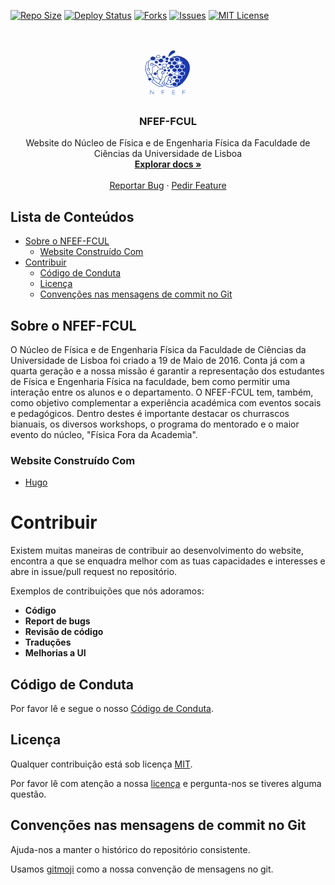 <!-- PROJECT SHIELDS -->
[![Repo Size][repo-size-shield]][repo-size-url]
[![Deploy Status][deploy-status-shield]][deploy-status-url]
[![Forks][forks-shield]][forks-url]
[![Issues][issues-shield]][issues-url]
[![MIT License][license-shield]][license-url]



<!-- PROJECT LOGO -->
<br />
<p align="center">
  <a href="https://github.com/NFEF-FCUL/website">
    <img src="site/static/img/logo.png" alt="Logo" width="80" height="80">
  </a>

  <h3 align="center">NFEF-FCUL</h3>

  <p align="center">
    Website do Núcleo de Física e de Engenharia Física da Faculdade de Ciências da Universidade de Lisboa
    <br />
    <a href="https://github.com/NFEF-FCUL/website"><strong>Explorar docs »</strong></a>
    <br />
    <br />
    <a href="https://github.com/NFEF-FCUL/website/issues">Reportar Bug</a>
    ·
    <a href="https://github.com/NFEF-FCUL/website/issues">Pedir Feature</a>
  </p>
</p>



<!-- TABLE OF CONTENTS -->
## Lista de Conteúdos

* [Sobre o NFEF-FCUL](#sobre-o-nfef-fcul)
  * [Website Construído Com](#website-construído-com)
* [Contribuir](#contribuir)
  + [Código de Conduta](#código-de-conduta)
  + [Licença](#licença)
  + [Convenções nas mensagens de commit no Git](#convenções-nas-mensagens-de-commit-no-git)

<!-- ABOUT NFEF-FCUL -->
## Sobre o NFEF-FCUL
O Núcleo de Física e de Engenharia Física da Faculdade de Ciências da Universidade de Lisboa foi criado a 19 de Maio de 2016. Conta já com a quarta geração e a nossa missão é garantir a representação dos estudantes de Física e Engenharia Física na faculdade, bem como permitir uma interação entre os alunos e o departamento.
O NFEF-FCUL tem, também, como objetivo complementar a experiência académica com eventos socais e pedagógicos. Dentro destes é importante destacar os churrascos bianuais, os diversos workshops, o programa do mentorado e o maior evento do núcleo, "Física Fora da Academia".

### Website Construído Com
* [Hugo](https://gohugo.io/)


<!-- CONTRIBUTING -->
# Contribuir
Existem muitas maneiras de contribuir ao desenvolvimento do website, encontra a que se enquadra melhor com as tuas capacidades e interesses e abre in issue/pull request no repositório.

Exemplos de contribuições que nós adoramos:

- **Código**
- **Report de bugs**
- **Revisão de código**
- **Traduções**
- **Melhorias a UI**

## Código de Conduta

Por favor lê e segue o nosso [Código de Conduta](https://github.com/NFEF-FCUL/website/blob/master/CODE_OF_CONDUCT.md).

## Licença

Qualquer contribuição está sob licença [MIT](https://opensource.org/licenses/MIT).

Por favor lê com atenção a nossa [licença](https://github.com/NFEF-FCUL/website/blob/master/LICENSE) e pergunta-nos se tiveres alguma questão.

## Convenções nas mensagens de commit no Git

Ajuda-nos a manter o histórico do repositório consistente.

Usamos [gitmoji](https://gitmoji.carloscuesta.me/) como a nossa convenção de mensagens no git.



<!-- MARKDOWN LINKS & IMAGES -->
[deploy-status-shield]: https://api.netlify.com/api/v1/badges/c09289ed-4ec7-485a-937d-8a2e6c0fe223/deploy-status
[deploy-status-url]: https://app.netlify.com/sites/nfef-fcul/deploys
[repo-size-shield]: https://img.shields.io/github/repo-size/NFEF-FCUL/website
[repo-size-url]: https://github.com/NFEF-FCUL/website
[forks-shield]: https://img.shields.io/github/forks/NFEF-FCUL/website
[forks-url]: https://github.com/NFEF-FCUL/website/network/members
[issues-shield]: https://img.shields.io/github/forks/NFEF-FCUL/website
[issues-url]: https://github.com/NFEF-FCUL/website/issues
[license-shield]: https://img.shields.io/github/license/NFEF-FCUL/website
[license-url]: https://github.com/NFEF-FCUL/website/LICENSE
